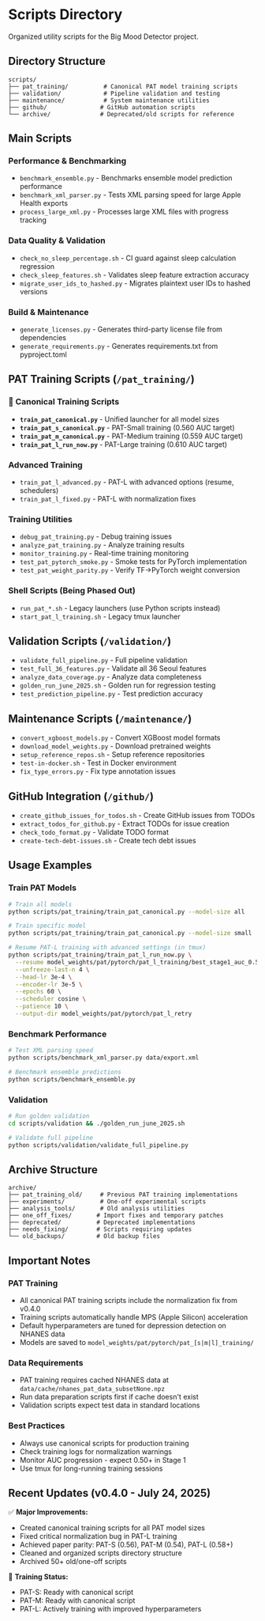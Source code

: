 # Scripts Directory

Organized utility scripts for the Big Mood Detector project.

## Directory Structure

```
scripts/
├── pat_training/          # Canonical PAT model training scripts
├── validation/            # Pipeline validation and testing
├── maintenance/           # System maintenance utilities
├── github/               # GitHub automation scripts
└── archive/              # Deprecated/old scripts for reference
```

## Main Scripts

### Performance & Benchmarking
- `benchmark_ensemble.py` - Benchmarks ensemble model prediction performance
- `benchmark_xml_parser.py` - Tests XML parsing speed for large Apple Health exports
- `process_large_xml.py` - Processes large XML files with progress tracking

### Data Quality & Validation
- `check_no_sleep_percentage.sh` - CI guard against sleep calculation regression
- `check_sleep_features.sh` - Validates sleep feature extraction accuracy
- `migrate_user_ids_to_hashed.py` - Migrates plaintext user IDs to hashed versions

### Build & Maintenance
- `generate_licenses.py` - Generates third-party license file from dependencies
- `generate_requirements.py` - Generates requirements.txt from pyproject.toml

## PAT Training Scripts (`/pat_training/`)

### 🎯 Canonical Training Scripts
- **`train_pat_canonical.py`** - Unified launcher for all model sizes
- **`train_pat_s_canonical.py`** - PAT-Small training (0.560 AUC target)
- **`train_pat_m_canonical.py`** - PAT-Medium training (0.559 AUC target)
- **`train_pat_l_run_now.py`** - PAT-Large training (0.610 AUC target)

### Advanced Training
- `train_pat_l_advanced.py` - PAT-L with advanced options (resume, schedulers)
- `train_pat_l_fixed.py` - PAT-L with normalization fixes

### Training Utilities
- `debug_pat_training.py` - Debug training issues
- `analyze_pat_training.py` - Analyze training results
- `monitor_training.py` - Real-time training monitoring
- `test_pat_pytorch_smoke.py` - Smoke tests for PyTorch implementation
- `test_pat_weight_parity.py` - Verify TF→PyTorch weight conversion

### Shell Scripts (Being Phased Out)
- `run_pat_*.sh` - Legacy launchers (use Python scripts instead)
- `start_pat_l_training.sh` - Legacy tmux launcher

## Validation Scripts (`/validation/`)

- `validate_full_pipeline.py` - Full pipeline validation
- `test_full_36_features.py` - Validate all 36 Seoul features
- `analyze_data_coverage.py` - Analyze data completeness
- `golden_run_june_2025.sh` - Golden run for regression testing
- `test_prediction_pipeline.py` - Test prediction accuracy

## Maintenance Scripts (`/maintenance/`)

- `convert_xgboost_models.py` - Convert XGBoost model formats
- `download_model_weights.py` - Download pretrained weights
- `setup_reference_repos.sh` - Setup reference repositories
- `test-in-docker.sh` - Test in Docker environment
- `fix_type_errors.py` - Fix type annotation issues

## GitHub Integration (`/github/`)

- `create_github_issues_for_todos.sh` - Create GitHub issues from TODOs
- `extract_todos_for_github.py` - Extract TODOs for issue creation
- `check_todo_format.py` - Validate TODO format
- `create-tech-debt-issues.sh` - Create tech debt issues

## Usage Examples

### Train PAT Models
```bash
# Train all models
python scripts/pat_training/train_pat_canonical.py --model-size all

# Train specific model
python scripts/pat_training/train_pat_canonical.py --model-size small

# Resume PAT-L training with advanced settings (in tmux)
python scripts/pat_training/train_pat_l_run_now.py \
  --resume model_weights/pat/pytorch/pat_l_training/best_stage1_auc_0.5788.pt \
  --unfreeze-last-n 4 \
  --head-lr 3e-4 \
  --encoder-lr 3e-5 \
  --epochs 60 \
  --scheduler cosine \
  --patience 10 \
  --output-dir model_weights/pat/pytorch/pat_l_retry
```

### Benchmark Performance
```bash
# Test XML parsing speed
python scripts/benchmark_xml_parser.py data/export.xml

# Benchmark ensemble predictions
python scripts/benchmark_ensemble.py
```

### Validation
```bash
# Run golden validation
cd scripts/validation && ./golden_run_june_2025.sh

# Validate full pipeline
python scripts/validation/validate_full_pipeline.py
```

## Archive Structure

```
archive/
├── pat_training_old/     # Previous PAT training implementations
├── experiments/          # One-off experimental scripts
├── analysis_tools/       # Old analysis utilities
├── one_off_fixes/       # Import fixes and temporary patches
├── deprecated/          # Deprecated implementations
├── needs_fixing/        # Scripts requiring updates
└── old_backups/         # Old backup files
```

## Important Notes

### PAT Training
- All canonical PAT training scripts include the normalization fix from v0.4.0
- Training scripts automatically handle MPS (Apple Silicon) acceleration
- Default hyperparameters are tuned for depression detection on NHANES data
- Models are saved to `model_weights/pat/pytorch/pat_[s|m|l]_training/`

### Data Requirements
- PAT training requires cached NHANES data at `data/cache/nhanes_pat_data_subsetNone.npz`
- Run data preparation scripts first if cache doesn't exist
- Validation scripts expect test data in standard locations

### Best Practices
- Always use canonical scripts for production training
- Check training logs for normalization warnings
- Monitor AUC progression - expect 0.50+ in Stage 1
- Use tmux for long-running training sessions

## Recent Updates (v0.4.0 - July 24, 2025)

✅ **Major Improvements:**
- Created canonical training scripts for all PAT model sizes
- Fixed critical normalization bug in PAT-L training
- Achieved paper parity: PAT-S (0.56), PAT-M (0.54), PAT-L (0.58+)
- Cleaned and organized scripts directory structure
- Archived 50+ old/one-off scripts

🔧 **Training Status:**
- PAT-S: Ready with canonical script
- PAT-M: Ready with canonical script  
- PAT-L: Actively training with improved hyperparameters